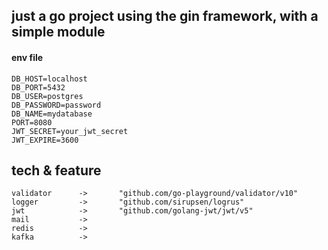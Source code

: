 ## just a go project using the gin framework, with a simple module

#### env file
```text
DB_HOST=localhost
DB_PORT=5432
DB_USER=postgres
DB_PASSWORD=password
DB_NAME=mydatabase
PORT=8080
JWT_SECRET=your_jwt_secret
JWT_EXPIRE=3600
```


## tech & feature
```text
validator      ->       "github.com/go-playground/validator/v10"
logger         ->       "github.com/sirupsen/logrus"
jwt            ->       "github.com/golang-jwt/jwt/v5"
mail           ->
redis          ->
kafka          ->
```   



